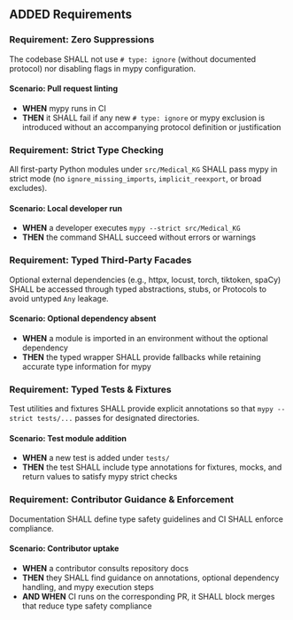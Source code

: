 ## ADDED Requirements

### Requirement: Zero Suppressions
The codebase SHALL not use `# type: ignore` (without documented protocol) nor disabling flags in mypy configuration.

#### Scenario: Pull request linting
- **WHEN** mypy runs in CI
- **THEN** it SHALL fail if any new `# type: ignore` or mypy exclusion is introduced without an accompanying protocol definition or justification

### Requirement: Strict Type Checking
All first-party Python modules under `src/Medical_KG` SHALL pass mypy in strict mode (no `ignore_missing_imports`, `implicit_reexport`, or broad excludes).

#### Scenario: Local developer run
- **WHEN** a developer executes `mypy --strict src/Medical_KG`
- **THEN** the command SHALL succeed without errors or warnings

### Requirement: Typed Third-Party Facades
Optional external dependencies (e.g., httpx, locust, torch, tiktoken, spaCy) SHALL be accessed through typed abstractions, stubs, or Protocols to avoid untyped `Any` leakage.

#### Scenario: Optional dependency absent
- **WHEN** a module is imported in an environment without the optional dependency
- **THEN** the typed wrapper SHALL provide fallbacks while retaining accurate type information for mypy

### Requirement: Typed Tests & Fixtures
Test utilities and fixtures SHALL provide explicit annotations so that `mypy --strict tests/...` passes for designated directories.

#### Scenario: Test module addition
- **WHEN** a new test is added under `tests/`
- **THEN** the test SHALL include type annotations for fixtures, mocks, and return values to satisfy mypy strict checks

### Requirement: Contributor Guidance & Enforcement
Documentation SHALL define type safety guidelines and CI SHALL enforce compliance.

#### Scenario: Contributor uptake
- **WHEN** a contributor consults repository docs
- **THEN** they SHALL find guidance on annotations, optional dependency handling, and mypy execution steps
- **AND WHEN** CI runs on the corresponding PR, it SHALL block merges that reduce type safety compliance

